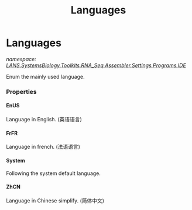 ﻿---
title: Languages
---

# Languages
_namespace: [LANS.SystemsBiology.Toolkits.RNA_Seq.Assembler.Settings.Programs.IDE](N-LANS.SystemsBiology.Toolkits.RNA_Seq.Assembler.Settings.Programs.IDE.html)_

Enum the mainly used language.




### Properties

#### EnUS
Language in English.
 (英语语言)
#### FrFR
Language in french.
 (法语语言)
#### System
Following the system default language.
#### ZhCN
Language in Chinese simplify.
 (简体中文)
